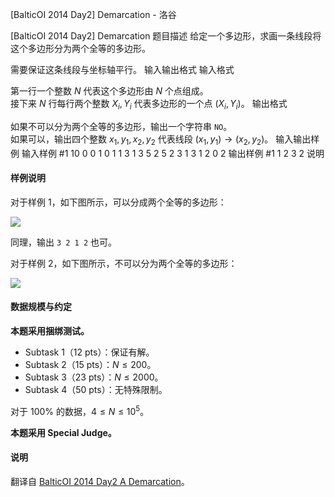 



[BalticOI 2014 Day2] Demarcation - 洛谷














[BalticOI 2014 Day2] Demarcation
题目描述
给定一个多边形，求画一条线段将这个多边形分为两个全等的多边形。

需要保证这条线段与坐标轴平行。
输入输出格式
输入格式

第一行一个整数 $N$ 代表这个多边形由 $N$ 个点组成。  
接下来 $N$ 行每行两个整数 $X_i,Y_i$ 代表多边形的一个点 $(X_i,Y_i)$。
输出格式

如果不可以分为两个全等的多边形，输出一个字符串 `NO`。  
如果可以，输出四个整数 $x_1,y_1,x_2,y_2$ 代表线段 $(x_1,y_1)\to (x_2,y_2)$。
输入输出样例
输入样例 #1
10
0 0
1 0
1 1
3 1
3 5
2 5
2 3
1 3
1 2
0 2
输出样例 #1
1 2 3 2
说明
#### 样例说明

对于样例 $1$，如下图所示，可以分成两个全等的多边形：

![](https://cdn.luogu.com.cn/upload/image_hosting/4ueohtd3.png)

同理，输出 `3 2 1 2` 也可。

对于样例 $2$，如下图所示，不可以分为两个全等的多边形：

![](https://cdn.luogu.com.cn/upload/image_hosting/yl64yxp9.png)

#### 数据规模与约定

**本题采用捆绑测试。**

- Subtask 1（12 pts）：保证有解。
- Subtask 2（15 pts）：$N \le 200$。
- Subtask 3（23 pts）：$N \le 2000$。
- Subtask 4（50 pts）：无特殊限制。

对于 $100\%$ 的数据，$4 \le N \le 10^5$。

**本题采用 Special Judge。**

#### 说明

翻译自 [BalticOI 2014 Day2 A Demarcation](https://boi.cses.fi/files/boi2014_day2.pdf)。






